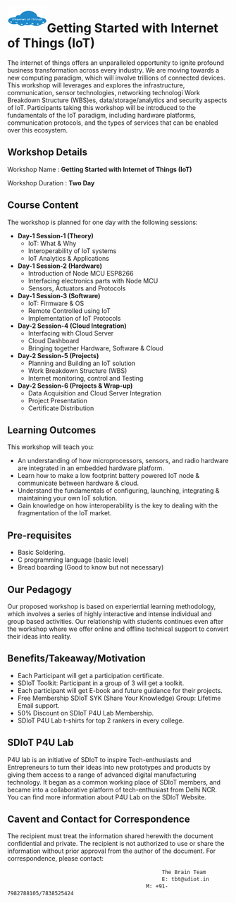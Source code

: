 # <img src="Iot.png" height="60" width="90">Getting Started with Internet of Things (IoT)
The internet of things offers an unparalleled opportunity to ignite profound business transformation across every
industry. We are moving towards a new computing paradigm, which will involve trillions of connected
devices. This workshop will leverages and explores the infrastructure, communication, sensor
technologies, networking technologi Work Breakdown Structure (WBS)es, data/storage/analytics and security aspects of IoT. Participants
taking this workshop will be introduced to the fundamentals of the IoT paradigm, including hardware
platforms, communication protocols, and the types of services that can be enabled over this ecosystem.
## Workshop Details
Workshop Name      : **Getting Started with Internet of Things (IoT)**

Workshop Duration  : **Two Day**
## Course Content
The workshop is planned for one day with the following sessions:
+ **Day-1 Session-1 (Theory)**
  + IoT: What & Why
  + Interoperability of IoT systems
  + IoT Analytics & Applications
+ **Day-1 Session-2 (Hardware)**
  + Introduction of Node MCU ESP8266
  + Interfacing electronics parts with Node MCU
  + Sensors, Actuators and Protocols
+ **Day-1 Session-3 (Software)**
  + IoT: Firmware & OS
  + Remote Controlled using IoT
  + Implementation of IoT Protocols
+ **Day-2 Session-4 (Cloud Integration)**
  + Interfacing with Cloud Server
  + Cloud Dashboard
  + Bringing together Hardware, Software & Cloud
+ **Day-2 Session-5 (Projects)**
  + Planning and Building an IoT solution
  + Work Breakdown Structure (WBS)
  + Internet monitoring, control and Testing
+ **Day-2 Session-6 (Projects & Wrap-up)**
  + Data Acquisition and Cloud Server Integration
  + Project Presentation
  + Certificate Distribution
## Learning Outcomes
This workshop will teach you:
+ An understanding of how microprocessors, sensors, and radio hardware are integrated in an embedded
hardware platform.
+ Learn how to make a low footprint battery powered IoT node & communicate between hardware & cloud.
+ Understand the fundamentals of configuring, launching, integrating & maintaining your own IoT solution.
+ Gain knowledge on how interoperability is the key to dealing with the fragmentation of the IoT market.
## Pre-requisites
+ Basic Soldering.
+ C programming language (basic level)
+ Bread boarding (Good to know but not necessary)
## Our Pedagogy
Our proposed workshop is based on experiential learning methodology, which involves a series of highly interactive and intense individual and group based activities. Our relationship with students continues even after the workshop where we offer online and offline technical support to convert their ideas into reality.
## Benefits/Takeaway/Motivation
+ Each Participant will get a participation certificate.
+ SDIoT Toolkit: Participant in a group of 3 will get a toolkit.
+ Each participant will get E-book and future guidance for their projects.
+ Free Membership SDIoT SYK (Share Your Knowledge) Group: Lifetime Email support.
+ 50% Discount on SDIoT P4U Lab Membership.
+ SDIoT P4U Lab t-shirts for top 2 rankers in every college.
## SDIoT P4U Lab
P4U lab is an initiative of SDIoT to inspire Tech-enthusiasts and Entrepreneurs to turn their ideas into new prototypes and products by giving them access to a range of advanced digital manufacturing technology. It began as a common working place of SDIoT members, and became into a collaborative platform of tech-enthusiast from Delhi NCR. You can find more information about P4U Lab on the SDIoT Website.
## Cavent and Contact for Correspondence
The recipient must treat the information shared herewith the document confidential and private. The recipient is not authorized to use or share the information without prior approval from the author of the document. For correspondence, please contact:
                                                     
                                                     The Brain Team
                                                     E: tbt@sdiot.in
                                                M: +91-7982788105/7838525424
                                                      

